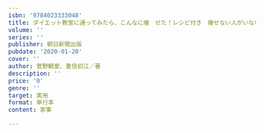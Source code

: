 ```yaml
---
isbn: '9784023333048'
title: ダイエット教室に通ってみたら、こんなに痩　せた！レシピ付き　痩せない人がいないと話
volume: ''
series: ''
publisher: 朝日新聞出版
pubdate: '2020-01-20'
cover: ''
author: 菅野観愛、重信初江／著
description: ''
price: '0'
genre: ''
target: 実用
format: 単行本
content: 家事

---
```

